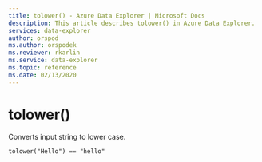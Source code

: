 ```yaml
---
title: tolower() - Azure Data Explorer | Microsoft Docs
description: This article describes tolower() in Azure Data Explorer.
services: data-explorer
author: orspod
ms.author: orspodek
ms.reviewer: rkarlin
ms.service: data-explorer
ms.topic: reference
ms.date: 02/13/2020
---
```

# tolower()

Converts input string to lower case.

```kusto
tolower("Hello") == "hello"
```